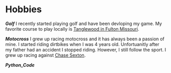 # Hobbies

***Golf***
  I recently started playing golf and have been devloping my game. My favorite course to play locally is [Tanglewood in Fulton Missouri](https://www.tanglewoodfulton.com/).

***Motocross***
  I grew up racing motocross and it has always been a passion of mine. I started riding dirtbikes when I was 4 years old. Unfortuanitly after my father had an accident I stopped riding. However, I still follow the sport. I grew up racing against [Chase Sexton](https://rxi.iscdn.net/2018/12/175595_175086_fchondadec18action-cudby-130.jpg).

***Python_Code***
